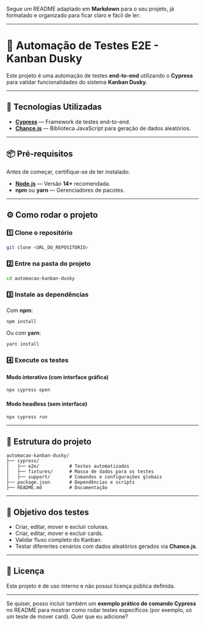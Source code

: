 Segue um README adaptado em **Markdown** para o seu projeto, já formatado e organizado para ficar claro e fácil de ler:

---

# 📝 Automação de Testes E2E - Kanban Dusky

Este projeto é uma automação de testes **end-to-end** utilizando o **Cypress** para validar funcionalidades do sistema **Kanban Dusky**.

---

## 🚀 Tecnologias Utilizadas

- **[Cypress](https://www.cypress.io/)** — Framework de testes end-to-end.
- **[Chance.js](https://chancejs.com/)** — Biblioteca JavaScript para geração de dados aleatórios.

---

## 📦 Pré-requisitos

Antes de começar, certifique-se de ter instalado:

- **[Node.js](https://nodejs.org/)** — Versão **14+** recomendada.
- **npm** ou **yarn** — Gerenciadores de pacotes.

---

## ⚙️ Como rodar o projeto

### 1️⃣ Clone o repositório

```bash
git clone <URL_DO_REPOSITORIO>
```

### 2️⃣ Entre na pasta do projeto

```bash
cd automacao-kanban-dusky
```

### 3️⃣ Instale as dependências

Com **npm**:

```bash
npm install
```

Ou com **yarn**:

```bash
yarn install
```

### 4️⃣ Execute os testes

#### Modo interativo (com interface gráfica)

```bash
npx cypress open
```

#### Modo headless (sem interface)

```bash
npx cypress run
```

---

## 📂 Estrutura do projeto

```
automacao-kanban-dusky/
├── cypress/
│   ├── e2e/           # Testes automatizados
│   ├── fixtures/      # Massa de dados para os testes
│   ├── support/       # Comandos e configurações globais
├── package.json       # Dependências e scripts
├── README.md          # Documentação
```

---

## 🧪 Objetivo dos testes

- Criar, editar, mover e excluir colunas.
- Criar, editar, mover e excluir cards.
- Validar fluxo completo do Kanban.
- Testar diferentes cenários com dados aleatórios gerados via **Chance.js**.

---

## 📜 Licença

Este projeto é de uso interno e não possui licença pública definida.

---

Se quiser, posso incluir também um **exemplo prático de comando Cypress** no README para mostrar como rodar testes específicos (por exemplo, só um teste de mover card). Quer que eu adicione?
